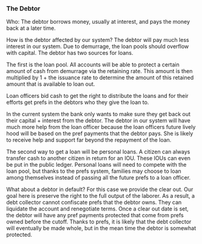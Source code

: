 ### The Debtor



Who: The debtor borrows money, usually at interest, and pays the money back at a later time.



How is the debtor affected by our system? The debtor will pay much less interest in our system. Due to demurrage, the loan pools should overflow with capital. The debtor has two sources for loans.



The first is the loan pool. All accounts will be able to protect a certain amount of cash from demurrage via the retaining rate. This amount is then multiplied by 1 + the issuance rate to determine the amount of this retained amount that is available to loan out.



Loan officers bid cash to get the right to distribute the loans and for their efforts get prefs in the debtors who they give the loan to.



In the current system the bank only wants to make sure they get back out their capital + interest from the debtor. The debtor in our system will have much more help from the loan officer because the loan officers future lively hood will be based on the pref payments that the debtor pays. She is likely to receive help and support far beyond the repayment of the loan.



The second way to get a loan will be personal loans. A citizen can always transfer cash to another citizen in return for an IOU. These IOUs can even be put in the public ledger. Personal loans will need to compete with the loan pool, but thanks to the prefs system, families may choose to loan among themselves instead of passing all the future prefs to a loan officer.



What about a debtor in default? For this case we provide the clear out. Our goal here is preserve the right to the full output of the laborer. As a result, a debt collector cannot confiscate prefs that the debtor owns. They can liquidate the account and renegotiate terms. Once a clear out date is set, the debtor will have any pref payments protected that come from prefs owned before the cutoff. Thanks to prefs, it is likely that the debt collector will eventually be made whole, but in the mean time the debtor is somewhat protected.


